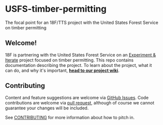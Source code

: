 # USFS-timber-permitting
The focal point for an 18F/TTS project with the United States Forest Service on timber permitting

## Welcome!
18F is partnering with the United States Forest Service on an [Experiment & Iterate](https://18f.gsa.gov/how-we-work/) project focused on timber permitting. This repo contains documentation describing the project. To learn about the project, what it can do, and why it's important, **[head to our project wiki](https://github.com/USDAForestService/USFS-timber-permitting/wiki)**. 

## Contributing
Content and feature suggestions are welcome via [GitHub Issues](https://github.com/18F/USFS-timber-permitting/issues). Code contributions are welcome via [pull request](https://github.com/18F/USFS-timber-permitting/pulls), although of course we cannot guarantee your changes will be included. 

See [CONTRIBUTING](https://github.com/18F/USFS-timber-permitting/blob/master/CONTRIBUTING.md) for more information about how to pitch in.
